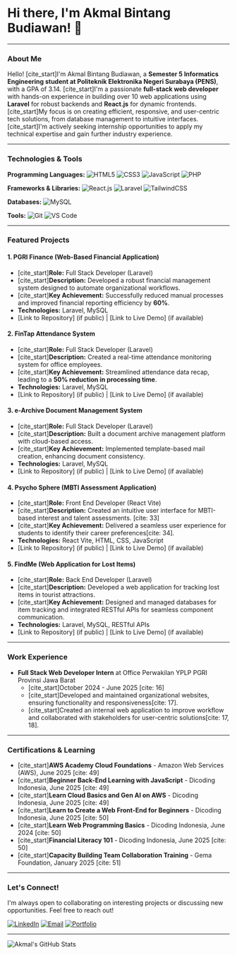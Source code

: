 # Hi there, I'm Akmal Bintang Budiawan! 👋

---

### About Me

Hello! [cite_start]I'm Akmal Bintang Budiawan, a **Semester 5 Informatics Engineering student at Politeknik Elektronika Negeri Surabaya (PENS)**, with a GPA of 3.14. [cite_start]I'm a passionate **full-stack web developer** with hands-on experience in building over 10 web applications using **Laravel** for robust backends and **React.js** for dynamic frontends. [cite_start]My focus is on creating efficient, responsive, and user-centric tech solutions, from database management to intuitive interfaces. [cite_start]I'm actively seeking internship opportunities to apply my technical expertise and gain further industry experience.

---

### Technologies & Tools

**Programming Languages:**
<img src="https://img.shields.io/badge/HTML5-E34F26?style=for-the-badge&logo=html5&logoColor=white" alt="HTML5"/>
<img src="https://img.shields.io/badge/CSS3-1572B6?style=for-the-badge&logo=css3&logoColor=white" alt="CSS3"/>
<img src="https://img.shields.io/badge/JavaScript-F7DF1E?style=for-the-badge&logo=javascript&logoColor=black" alt="JavaScript"/>
<img src="https://img.shields.io/badge/PHP-777BB4?style=for-the-badge&logo=php&logoColor=white" alt="PHP"/>

**Frameworks & Libraries:**
<img src="https://img.shields.io/badge/React-20232A?style=for-the-badge&logo=react&logoColor=61DAFB" alt="React.js"/>
<img src="https://img.shields.io/badge/Laravel-FF2D20?style=for-the-badge&logo=laravel&logoColor=white" alt="Laravel"/>
<img src="https://img.shields.io/badge/TailwindCSS-38B2AC?style=for-the-badge&logo=tailwind-css&logoColor=white" alt="TailwindCSS"/>

**Databases:**
<img src="https://img.shields.io/badge/MySQL-4479A1?style=for-the-badge&logo=mysql&logoColor=white" alt="MySQL"/>

**Tools:**
<img src="https://img.shields.io/badge/Git-F05032?style=for-the-badge&logo=git&logoColor=white" alt="Git"/>
<img src="https://img.shields.io/badge/VS%20Code-007ACC?style=for-the-badge&logo=visual-studio-code&logoColor=white" alt="VS Code"/>

---

### Featured Projects

#### 1. PGRI Finance (Web-Based Financial Application)

- [cite_start]**Role:** Full Stack Developer (Laravel)
- [cite_start]**Description:** Developed a robust financial management system designed to automate organizational workflows.
- [cite_start]**Key Achievement:** Successfully reduced manual processes and improved financial reporting efficiency by **60%**.
- **Technologies:** Laravel, MySQL
- [Link to Repository] (if public) | [Link to Live Demo] (if available)

#### 2. FinTap Attendance System

- [cite_start]**Role:** Full Stack Developer (Laravel)
- [cite_start]**Description:** Created a real-time attendance monitoring system for office employees.
- [cite_start]**Key Achievement:** Streamlined attendance data recap, leading to a **50% reduction in processing time**.
- **Technologies:** Laravel, MySQL
- [Link to Repository] (if public) | [Link to Live Demo] (if available)

#### 3. e-Archive Document Management System

- [cite_start]**Role:** Full Stack Developer (Laravel)
- [cite_start]**Description:** Built a document archive management platform with cloud-based access.
- [cite_start]**Key Achievement:** Implemented template-based mail creation, enhancing document consistency.
- **Technologies:** Laravel, MySQL
- [Link to Repository] (if public) | [Link to Live Demo] (if available)

#### 4. Psycho Sphere (MBTI Assessment Application)

- [cite_start]**Role:** Front End Developer (React Vite)
- [cite_start]**Description:** Created an intuitive user interface for MBTI-based interest and talent assessments. [cite: 33]
- [cite_start]**Key Achievement:** Delivered a seamless user experience for students to identify their career preferences[cite: 34].
- **Technologies:** React Vite, HTML, CSS, JavaScript
- [Link to Repository] (if public) | [Link to Live Demo] (if available)

#### 5. FindMe (Web Application for Lost Items)

- [cite_start]**Role:** Back End Developer (Laravel)
- [cite_start]**Description:** Developed a web application for tracking lost items in tourist attractions.
- [cite_start]**Key Achievement:** Designed and managed databases for item tracking and integrated RESTful APIs for seamless component communication.
- **Technologies:** Laravel, MySQL, RESTful APIs
- [Link to Repository] (if public) | [Link to Live Demo] (if available)

---

### Work Experience

- **Full Stack Web Developer Intern** at Office Perwakilan YPLP PGRI Provinsi Jawa Barat
  - [cite_start]October 2024 - June 2025 [cite: 16]
  - [cite_start]Developed and maintained organizational websites, ensuring functionality and responsiveness[cite: 17].
  - [cite_start]Created an internal web application to improve workflow and collaborated with stakeholders for user-centric solutions[cite: 17, 18].

---

### Certifications & Learning

- [cite_start]**AWS Academy Cloud Foundations** - Amazon Web Services (AWS), June 2025 [cite: 49]
- [cite_start]**Beginner Back-End Learning with JavaScript** - Dicoding Indonesia, June 2025 [cite: 49]
- [cite_start]**Learn Cloud Basics and Gen AI on AWS** - Dicoding Indonesia, June 2025 [cite: 49]
- [cite_start]**Learn to Create a Web Front-End for Beginners** - Dicoding Indonesia, June 2025 [cite: 50]
- [cite_start]**Learn Web Programming Basics** - Dicoding Indonesia, June 2024 [cite: 50]
- [cite_start]**Financial Literacy 101** - Dicoding Indonesia, June 2025 [cite: 50]
- [cite_start]**Capacity Building Team Collaboration Training** - Gema Foundation, January 2025 [cite: 51]

---

### Let's Connect!

I'm always open to collaborating on interesting projects or discussing new opportunities. Feel free to reach out!

<p align="left">
  <a href="https://linkedin.com/in/akmal-bintang-budiawan-910916280" target="_blank"><img src="https://img.shields.io/badge/LinkedIn-0077B5?style=for-the-badge&logo=linkedin&logoColor=white" alt="LinkedIn"/></a>
  <a href="mailto:akmalbintang33@gmail.com" target="_blank"><img src="https://img.shields.io/badge/Email-D14836?style=for-the-badge&logo=gmail&logoColor=white" alt="Email"/></a>
  <a href="https://akmalbb-site.vercel.app/" target="_blank"><img src="https://img.shields.io/badge/Portfolio-FF5722?style=for-the-badge&logo=firefox&logoColor=white" alt="Portfolio"/></a>
</p>

---

![Akmal's GitHub Stats](https://github-readme-stats.vercel.app/api?username=your-github-username&show_icons=true&theme=radical)
